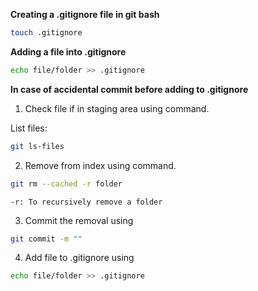 **Creating a .gitignore file in git bash**

```bash
touch .gitignore
```

**Adding a file into .gitignore**

```bash
echo file/folder >> .gitignore
```



**In case of accidental commit before adding to .gitignore**

1)  Check file if in staging area using command.

List files:
```bash
git ls-files
```

2) Remove from index using command.
```bash
git rm --cached -r folder
```

`-r: To recursively remove a folder`

3) Commit the removal using
```bash
git commit -m ""
```

4) Add file to .gitignore using
```bash
echo file/folder >> .gitignore
```

